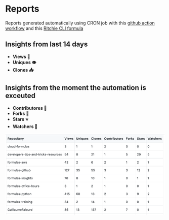 # Reports

Reports generated automatically using CRON job with this [github action workflow](https://github.com/GuillaumeFalourd/repo-reports/blob/main/.github/workflows/1-reports-generator.yml) and this [Ritchie CLI formula](https://github.com/GuillaumeFalourd/formulas-github/tree/master/github/get/insights)

## Insights from last 14 days

- **Views 👀**
- **Uniques 👁**
- **Clones 📥**

## Insights from the moment the automation is exceuted 

- **Contributores 👥**
- **Forks 🔀**
- **Stars ⭐️**
- **Watchers 🎥**

![Sample](/docs/report-sample.png)
